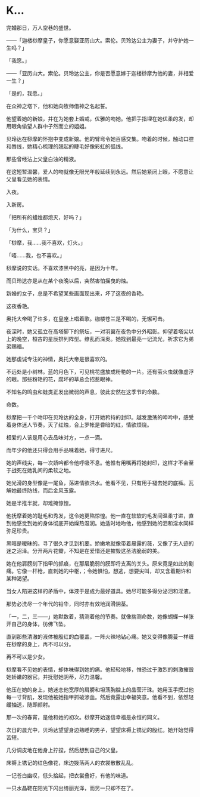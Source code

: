 # K…

完婚那日，万人空巷的盛世。

——「迦楼桫摩皇子，你愿意娶亚历山大。索伦。贝玲达公主为妻子，并守护她一生吗？」

「我愿。」

——「亚历山大。索伦。贝玲达公主，你是否愿意嫁于迦楼桫摩为他的妻，并相爱一生？」

「是的，我愿。」

在众神之塔下，他和她向牧师借神之名起誓。

他望着她的新娘，并在为她套上婚戒，优雅的吻她。他把手指埋在她优柔的发，却用眼角偷望人群中孑然而立的姐姐。

贝玲达在桫摩的怀抱中变成新娘。他的臂弯令她百感交集。吻着的时候，触动口腔和唇线，她精心梳理的翘起的睫毛好像彩虹的弧线。

那些曾经沾上父皇白浊的精液。

在这短暂温馨，爱人的吻就像无限光年般延续到永远。然后她紧闭上眼，不愿意让父皇看见她的表情。

入夜。

入新房。

「把所有的蜡烛都熄灭，好吗？」

「为什么，宝贝？」

「桫摩，我……我不喜欢，灯火。」

「唔……我，也不喜欢。」

桫摩说的实话。不喜欢漆黑中的亮，是因为十年。

而贝玲达亦是从在某个夜晚以后，突然害怕摇曳的烛。

新婚的女子，总是不希望某些画面现出来，坏了这夜的香艳。

这夜香艳。

奥托大帝喝了许多，在皇座上唱着歌。枷楼苍兰是不喝的，无懈可击。

夜深时，她又孤立在高塔脚下的祭坛，一对羽翼在夜色中分外昭彰。仰望着塔尖以上的晚空，桓古的星辰排列阵型。缭乱而深奥。她找到最亮一记流光，祈求它为弟弟赐福。

她那虔诚专注的神情，奥托大帝是很喜欢的。

不远处是小树林。蓝的月色下，可见桃花盛放成粉艳的一片。还有萤火虫就像虚浮的眼。那些粉艳的花，腐坏的草总会招惹眼神。

不知名的鸣虫和蛙类正发出微弱的声息，彼此安然在这季节的命数。

命数。

桫摩把一千个吻印在贝玲达的全身，打开她矜持的封印。越发激荡的呻吟中，感受着身体迷人节奏。灭了红烛，合上罗帐是昏暗的红，情欲烦烧。

相爱的人该是用心去品味对方，一点一滴。

而年少的他还只得会用手品味着她，得寸进尺。

她的声线尖，每一次娇吟都令他呼吸不息。他惟有用嘴再将她封印，这样才不会至于战死在她乳间的柔软之地。

她光滑的身型像是一尾鱼，荡进情欲洪水。他看不见，只有用手褪去她的底裤。瓦解她最终防线，而后金风玉露。

她是半推半就，却难掩惊惶。

他抚摩着她的耻毛和秀发，这令她更陷惊惶。他一直在软软的毛发间温柔寸进，直到他感觉到她的身体彻底开始燥热湿润。她适时地吻他，他感到她的泪和淫水同样弥足珍贵。

黑暗是暧昧的。寻了很久才觅到机要。娇嫩地就像带着晨露的薇，又像了无人迹的迷之沼泽。分开两片花瓣，不知是在爱惜还是摧毁这圣洁脆弱的美。

她在他肩膀刻下指甲的抓痕，在那层脆弱的膜即将支离的关头。原来竟是如此的剧痛。它像一杆枪，直刺她的中枢，；令她惧怕，想逃，想要尖叫，却又含着期许和某种渴望。

当女人陷进这样的矛盾中，体液于是成为最好道具。她尽可能多得分泌泪和淫液。

那势必洗尽一个年代的铅华，同时亦有效地润滑阴茎。

「一，二，三——」她默数着，猜测着他的节奏。就像揣测命数，她像蝴蝶一样张开自己的身体，彷佛飞坠。

直到那些清澈的液体被殷红的血覆盖，一阵火辣地钻心痛。她又变得像腾蔓一样缠在桫摩的身上，再不可以分。

再不可以是少女。

桫摩看不见她的表情，却体味得到她的痛。他轻轻地移，惟恐过于激烈的刺激摧毁她娇嫩的器官。并抚慰她阴蒂，尽力温馨。

他压在她的身上，她迷恋他宽厚的肩膀和坦荡胸腔上的晶莹汗珠。她用玉手摸过他每一寸背肌，发现他被她指甲抓破渗血。然后竟露出幸福笑意。他看不到，依然轻缓抽送，随即颜射。

那一次的春宵，是他和她的初次。桫摩开始迷信幸福是永恒的同义。

次日的晨光中，贝玲达望望身边熟睡的男子，望望床褥上镌记的殷红。她开始觉得苦短。

几分调皮地在他身上拧捏，然后想到自己的父皇。

床褥上镌记的红色像花，床边拨落两人的衣裳散散乱乱。

一记苍白幽叹，低头拾起，把衣裳叠好，有他的味道。

一只水晶鞋在阳光下闪出绮丽光泽，而另一只却不在了。

